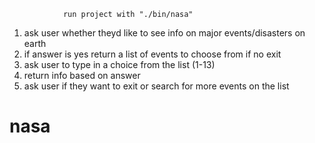
                run project with "./bin/nasa"

1. ask user whether theyd like to see info on major events/disasters on earth
2. if answer is yes return a list of events to choose from if no exit
3. ask user to type in a choice from the list (1-13)
4. return info based on answer
5. ask user if they want to exit or search for more events on the list

# nasa
